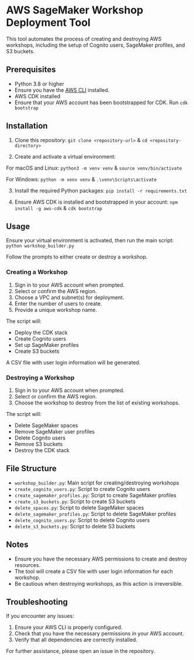 # AWS SageMaker Workshop Deployment Tool

This tool automates the process of creating and destroying AWS workshops, including the setup of Cognito users, SageMaker profiles, and S3 buckets.

## Prerequisites

- Python 3.8 or higher
- Ensure you have the [AWS CLI](https://docs.aws.amazon.com/cli/latest/userguide/getting-started-install.html) installed.
- AWS CDK installed
- Ensure that your AWS account has been bootstrapped for CDK. Run `cdk bootstrap`

## Installation

1. Clone this repository: `git clone <repository-url>` & `cd <repository-directory>`

2. Create and activate a virtual environment:

For macOS and Linux: `python3 -m venv venv` & `source venv/bin/activate`

For Windows: `python -m venv venv` & `.\venv\Scripts\activate`

3. Install the required Python packages: `pip install -r requirements.txt`

4. Ensure AWS CDK is installed and bootstrapped in your account: `npm install -g aws-cdk` & `cdk bootstrap`

## Usage

Ensure your virtual environment is activated, then run the main script: `python workshop_builder.py`

Follow the prompts to either create or destroy a workshop.

### Creating a Workshop

1. Sign in to your AWS account when prompted.
2. Select or confirm the AWS region.
3. Choose a VPC and subnet(s) for deployment.
4. Enter the number of users to create.
5. Provide a unique workshop name.

The script will:
- Deploy the CDK stack
- Create Cognito users
- Set up SageMaker profiles
- Create S3 buckets

A CSV file with user login information will be generated.

### Destroying a Workshop

1. Sign in to your AWS account when prompted.
2. Select or confirm the AWS region.
3. Choose the workshop to destroy from the list of existing workshops.

The script will:
- Delete SageMaker spaces
- Remove SageMaker user profiles
- Delete Cognito users
- Remove S3 buckets
- Destroy the CDK stack

## File Structure

- `workshop_builder.py`: Main script for creating/destroying workshops
- `create_cognito_users.py`: Script to create Cognito users
- `create_sagemaker_profiles.py`: Script to create SageMaker profiles
- `create_s3_buckets.py`: Script to create S3 buckets
- `delete_spaces.py`: Script to delete SageMaker spaces
- `delete_sagemaker_profiles.py`: Script to delete SageMaker profiles
- `delete_cognito_users.py`: Script to delete Cognito users
- `delete_s3_buckets.py`: Script to delete S3 buckets

## Notes

- Ensure you have the necessary AWS permissions to create and destroy resources.
- The tool will create a CSV file with user login information for each workshop.
- Be cautious when destroying workshops, as this action is irreversible.

## Troubleshooting

If you encounter any issues:
1. Ensure your AWS CLI is properly configured.
2. Check that you have the necessary permissions in your AWS account.
3. Verify that all dependencies are correctly installed.

For further assistance, please open an issue in the repository.